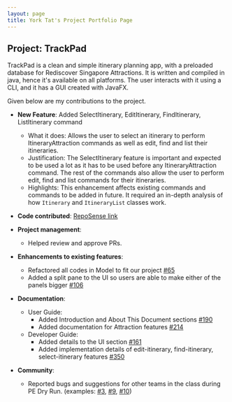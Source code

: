 ```yaml
---
layout: page
title: York Tat's Project Portfolio Page
---
```


## Project: TrackPad

TrackPad is a clean and simple itinerary planning app, with a preloaded database for Rediscover Singapore Attractions. 
It is written and compiled in java, hence it's available on all platforms. The user interacts with it using a CLI, and it has a GUI created with JavaFX.

Given below are my contributions to the project.

* **New Feature**: Added SelectItinerary, EditItinerary, FindItinerary, ListItinerary command
  * What it does: Allows the user to select an itinerary to perform ItineraryAttraction commands as well as edit, find and list their itineraries.
  * Justification: The SelectItinerary feature is important and expected to be used a lot as it has to be used before any ItineraryAttraction command. The rest of the commands also allow
  the user to perform edit, find and list commands for their itineraries.
  * Highlights: This enhancement affects existing commands and commands to be added in future. It required an in-depth analysis of how `Itinerary` and `ItineraryList` classes work.
  

* **Code contributed**: [RepoSense link](https://nus-cs2103-ay2021s1.github.io/tp-dashboard/#breakdown=true&search=leeyorktat&sort=groupTitle&sortWithin=title&since=2020-08-14&timeframe=commit&mergegroup=&groupSelect=groupByRepos&checkedFileTypes=docs~functional-code~test-code~other&tabOpen=false)

* **Project management**:
  * Helped review and approve PRs.

* **Enhancements to existing features**:
  * Refactored all codes in Model to fit our project [\#65](https://github.com/AY2021S1-CS2103T-T09-3/tp/pull/65)
  * Added a split pane to the UI so users are able to make either of the panels bigger [\#106](https://github.com/AY2021S1-CS2103T-T09-3/tp/pull/106)

* **Documentation**:
  * User Guide:
    * Added Introduction and About This Document sections [\#190](https://github.com/AY2021S1-CS2103T-T09-3/tp/pull/190)
    * Added documentation for Attraction features [\#214](https://github.com/AY2021S1-CS2103T-T09-3/tp/pull/214)
  * Developer Guide:
    * Added details to the UI section [\#161](https://github.com/AY2021S1-CS2103T-T09-3/tp/pull/161)
    * Added implementation details of edit-itinerary, find-itinerary, select-itinerary features [\#350](https://github.com/AY2021S1-CS2103T-T09-3/tp/pull/350)

* **Community**:
  * Reported bugs and suggestions for other teams in the class during PE Dry Run. (examples: [\#3](https://github.com/leeyorktat/ped/issues/3), [\#9](https://github.com/leeyorktat/ped/issues/9), [\#10](https://github.com/leeyorktat/ped/issues/10))



